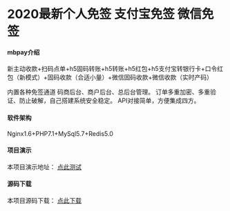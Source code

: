 # 2020最新个人免签 支付宝免签 微信免签  

#### mbpay介绍

新主动收款+扫码点单+h5固码转账+h5转账+h5红包+h5支付宝转银行卡+口令红包（新模式）+固码收款（合适小量）+微信固码收款+微信收款（实时产码）

内置各种免签通道
码商后台、商户后台、总后台管理。
订单多重加密、多重验证、防止破解，自己搭建系统安全稳定。
API对接简单，方便集成四方。 

#### 软件架构

Nginx1.6+PHP7.1+MySql5.7+Redis5.0

#### 项目演示

本项目演示地址： [点此测试](http://mbpay.goodqp.com/)

#### 源码下载
 
本项目源码下载： [点此下载](http://mbpay.goodqp.com/)
